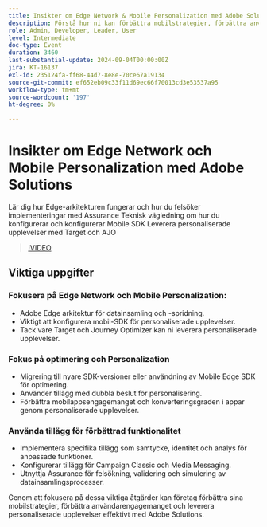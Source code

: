 ```yaml
---
title: Insikter om Edge Network & Mobile Personalization med Adobe Solutions
description: Förstå hur ni kan förbättra mobilstrategier, förbättra användarengagemanget och leverera personaliserade upplevelser effektivt med Adobe Solutions.
role: Admin, Developer, Leader, User
level: Intermediate
doc-type: Event
duration: 3460
last-substantial-update: 2024-09-04T00:00:00Z
jira: KT-16137
exl-id: 235124fa-ff68-44d7-8e8e-70ce67a19134
source-git-commit: ef652eb09c33f11d69ec66f70013cd3e53537a95
workflow-type: tm+mt
source-wordcount: '197'
ht-degree: 0%

---
```


# Insikter om Edge Network och Mobile Personalization med Adobe Solutions

Lär dig hur Edge-arkitekturen fungerar och hur du felsöker implementeringar med Assurance
Teknisk vägledning om hur du konfigurerar och konfigurerar Mobile SDK
Leverera personaliserade upplevelser med Target och AJO

>[!VIDEO](https://video.tv.adobe.com/v/3433328/?learn=on)

## Viktiga uppgifter

### Fokusera på Edge Network och Mobile Personalization:

* Adobe Edge arkitektur för datainsamling och -spridning.
* Viktigt att konfigurera mobil-SDK för personaliserade upplevelser.
* Tack vare Target och Journey Optimizer kan ni leverera personaliserade upplevelser.

### Fokus på optimering och Personalization

* Migrering till nyare SDK-versioner eller användning av Mobile Edge SDK för optimering.
* Använder tillägg med dubbla beslut för personalisering.
* Förbättra mobilappsengagemanget och konverteringsgraden i appar genom personaliserade upplevelser.

### Använda tillägg för förbättrad funktionalitet

* Implementera specifika tillägg som samtycke, identitet och analys för anpassade funktioner.
* Konfigurerar tillägg för Campaign Classic och Media Messaging.
* Utnyttja Assurance för felsökning, validering och simulering av datainsamlingsprocesser.

Genom att fokusera på dessa viktiga åtgärder kan företag förbättra sina mobilstrategier, förbättra användarengagemanget och leverera personaliserade upplevelser effektivt med Adobe Solutions.
